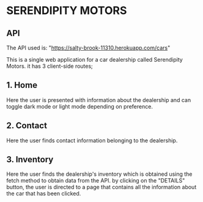 # SERENDIPITY MOTORS

## API
The API used is: "https://salty-brook-11310.herokuapp.com/cars"

This is a single web application for a car dealership called Serendipity Motors.
it has 3 client-side routes;

## 1. Home
Here the user is presented with information about the dealership and can toggle dark mode or light mode depending on preference.

## 2. Contact
Here the user finds contact information belonging to the dealership.

## 3. Inventory
Here the user finds the dealership's inventory which is obtained using the fetch method to obtain data from the API.
by clicking on the "DETAILS" button, the user is directed to a page that contains all the information about the car that has been clicked.
